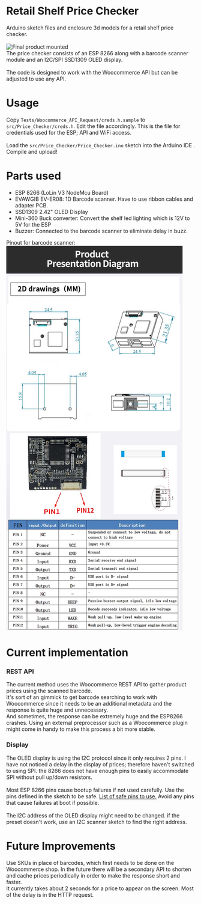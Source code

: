 # Retail Shelf Price Checker
Arduino sketch files and enclosure 3d models for a retail shelf price checker.\
\
![Final product mounted](https://raw.githubusercontent.com/CounterCookie/price-checker/refs/heads/main/Design/Price%20Checker%20Mounted.jpg)
\
The price checker consists of an ESP 8266 along with a barcode scanner module and an I2C/SPI SSD1309 OLED display.\
\
The code is designed to work with the Woocommerce API but can be adjusted to use any API.
# Usage
Copy `Tests/Woocommerce_API_Request/creds.h.sample` to `src/Price_Checker/creds.h`. Edit the file accordingly. This is the file for credentials used for the ESP; API and WiFi access.\
\
Load the `src/Price_Checker/Price_Checker.ino` sketch into the Arduino IDE . Compile and upload!
# Parts used
- ESP 8266 (LoLin V3 NodeMcu Board)
- EVAWGIB EV-ER08: 1D Barcode scanner. Have to use ribbon cables and adapter PCB.
- SSD1309 2.42" OLED Display
- Mini-360 Buck converter: Convert the shelf led lighting which is 12V  to 5V for the ESP
- Buzzer: Connected to the barcode scanner to eliminate delay in buzz.

Pinout for barcode scanner:\
![EVAWGIB EV-ER08 Pinout](https://raw.githubusercontent.com/CounterCookie/price-checker/refs/heads/main/Design/Barcode%20Scanner%20Pinout.jpg)

# Current implementation
### REST API
The current method uses the Woocommerce REST API to gather product prices using the scanned barcode.\
It's sort of an gimmick to get barcode searching to work with Woocommerce since it needs to be an additional metadata and the response is quite huge and unnecessary.\
And sometimes, the response can be extremely huge and the ESP8266 crashes. Using an external preprocessor such as a Woocommerce plugin might come in handy to make this process a bit more stable.
### Display
The OLED display is using the I2C protocol since it only requires 2 pins. I have not noticed a delay in the display of prices; therefore haven't switched to using SPI. the 8266 does not have enough pins to easily accommodate SPI without pull up/down resistors.\
\
Most ESP 8266 pins cause bootup failures if not used carefully. Use the pins defined in the sketch to be safe. [List of safe pins to use.](https://randomnerdtutorials.com/esp8266-pinout-reference-gpios/#table) Avoid any pins that cause failures at boot if possible.\
\
The I2C address of the OLED display might need to be changed. if the preset doesn't work, use an I2C scanner sketch to find the right address.
# Future Improvements
Use SKUs in place of barcodes, which first needs to be done on the Woocommerce shop.
In the future there will be a secondary API to shorten and cache prices periodically in order to make the response short and faster.\
It currently takes about 2 seconds for a price to appear on the screen. Most of the delay is in the HTTP request.
